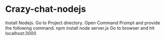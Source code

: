 # Crazy-chat-nodejs

Install Nodejs.
Go to Project directory.
Open Command Prompt and provide the following command.
npm install
node server.js
Go to browser and hit localhost:3000
